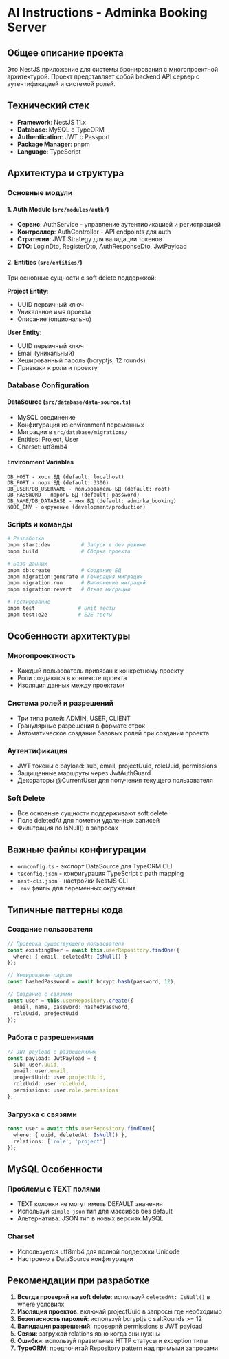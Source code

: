 # AI Instructions - Adminka Booking Server

## Общее описание проекта

Это NestJS приложение для системы бронирования с многопроектной архитектурой. Проект представляет собой backend API сервер с аутентификацией и системой ролей.

## Технический стек

- **Framework**: NestJS 11.x
- **Database**: MySQL с TypeORM
- **Authentication**: JWT с Passport
- **Package Manager**: pnpm
- **Language**: TypeScript

## Архитектура и структура

### Основные модули

#### 1. Auth Module (`src/modules/auth/`)
- **Сервис**: AuthService - управление аутентификацией и регистрацией
- **Контроллер**: AuthController - API endpoints для auth
- **Стратегии**: JWT Strategy для валидации токенов
- **DTO**: LoginDto, RegisterDto, AuthResponseDto, JwtPayload

#### 2. Entities (`src/entities/`)
Три основные сущности с soft delete поддержкой:

**Project Entity**:
- UUID первичный ключ
- Уникальное имя проекта
- Описание (опционально)

**User Entity**:
- UUID первичный ключ
- Email (уникальный)
- Хешированный пароль (bcryptjs, 12 rounds)
- Привязки к роли и проекту

### Database Configuration

#### DataSource (`src/database/data-source.ts`)
- MySQL соединение
- Конфигурация из environment переменных
- Миграции в `src/database/migrations/`
- Entities: Project, User
- Charset: utf8mb4

#### Environment Variables
```
DB_HOST - хост БД (default: localhost)
DB_PORT - порт БД (default: 3306)  
DB_USER/DB_USERNAME - пользователь БД (default: root)
DB_PASSWORD - пароль БД (default: password)
DB_NAME/DB_DATABASE - имя БД (default: adminka_booking)
NODE_ENV - окружение (development/production)
```

### Scripts и команды

```bash
# Разработка
pnpm start:dev          # Запуск в dev режиме
pnpm build              # Сборка проекта

# База данных
pnpm db:create          # Создание БД
pnpm migration:generate # Генерация миграции
pnpm migration:run      # Выполнение миграций
pnpm migration:revert   # Откат миграции

# Тестирование
pnpm test              # Unit тесты
pnpm test:e2e          # E2E тесты
```

## Особенности архитектуры

### Многопроектность
- Каждый пользователь привязан к конкретному проекту
- Роли создаются в контексте проекта
- Изоляция данных между проектами

### Система ролей и разрешений
- Три типа ролей: ADMIN, USER, CLIENT
- Гранулярные разрешения в формате строк
- Автоматическое создание базовых ролей при создании проекта

### Аутентификация
- JWT токены с payload: sub, email, projectUuid, roleUuid, permissions
- Защищенные маршруты через JwtAuthGuard
- Декораторы @CurrentUser для получения текущего пользователя

### Soft Delete
- Все основные сущности поддерживают soft delete
- Поле deletedAt для пометки удаленных записей
- Фильтрация по IsNull() в запросах

## Важные файлы конфигурации

- `ormconfig.ts` - экспорт DataSource для TypeORM CLI
- `tsconfig.json` - конфигурация TypeScript с path mapping
- `nest-cli.json` - настройки NestJS CLI
- `.env` файлы для переменных окружения

## Типичные паттерны кода

### Создание пользователя
```typescript
// Проверка существующего пользователя
const existingUser = await this.userRepository.findOne({
  where: { email, deletedAt: IsNull() }
});

// Хеширование пароля
const hashedPassword = await bcrypt.hash(password, 12);

// Создание с связями
const user = this.userRepository.create({
  email, name, password: hashedPassword,
  roleUuid, projectUuid
});
```

### Работа с разрешениями
```typescript
// JWT payload с разрешениями
const payload: JwtPayload = {
  sub: user.uuid,
  email: user.email, 
  projectUuid: user.projectUuid,
  roleUuid: user.roleUuid,
  permissions: user.role.permissions
};
```

### Загрузка с связями
```typescript
const user = await this.userRepository.findOne({
  where: { uuid, deletedAt: IsNull() },
  relations: ['role', 'project']
});
```

## MySQL Особенности

### Проблемы с TEXT полями
- TEXT колонки не могут иметь DEFAULT значения
- Используй `simple-json` тип для массивов без default
- Альтернатива: JSON тип в новых версиях MySQL

### Charset
- Используется utf8mb4 для полной поддержки Unicode
- Настроено в DataSource конфигурации

## Рекомендации при разработке

1. **Всегда проверяй на soft delete**: используй `deletedAt: IsNull()` в where условиях
2. **Изоляция проектов**: включай projectUuid в запросы где необходимо
3. **Безопасность паролей**: используй bcryptjs с saltRounds >= 12
4. **Валидация разрешений**: проверяй permissions в JWT payload
5. **Связи**: загружай relations явно когда они нужны
6. **Ошибки**: используй правильные HTTP статусы и exception типы
7. **TypeORM**: предпочитай Repository pattern над прямыми запросами